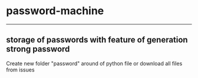 # password-machine
------------------------------------------------------------------
storage of passwords with feature of generation strong password
------------------------------------------------------------------

Create new folder "password" around of python file or download all files from issues 
